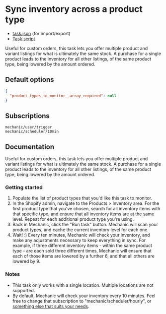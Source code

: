 # Sync inventory across a product type

* [task.json](../../tasks/sync-inventory-across-a-product-type.json) (for import/export)
* [Task script](./script.liquid)

Useful for custom orders, this task lets you offer multiple product and variant listings for what is ultimately the same stock. A purchase for a single product leads to the inventory for all other listings, of the same product type, being lowered by the amount ordered.

## Default options

```json
{
  "product_types_to_monitor__array_required": null
}
```

## Subscriptions

```liquid
mechanic/user/trigger
mechanic/scheduler/10min
```

## Documentation

Useful for custom orders, this task lets you offer multiple product and variant listings for what is ultimately the same stock. A purchase for a single product leads to the inventory for all other listings, of the same product type, being lowered by the amount ordered.

### Getting started

1. Populate the list of product types that you'd like this task to monitor.
2. In the Shopify admin, navigate to the Products > Inventory area. For the first product type that you've chosen, search for all inventory items with that specific type, and ensure that all inventory items are at the same level. Repeat for each additional product type you're using.
3. Back in Mechanic, click the "Run task" button. Mechanic will scan your product types, and cache the current inventory level for each one.
4. Wait! :) Every ten minutes, Mechanic will check your inventory, and make any adjustments necessary to keep everything in sync. For example, if three different inventory items - within the same product type - are each sold three different times, Mechanic will ensure that each of those items are lowered by a further 6, and that all others are lowered by 9.

### Notes

* This task only works with a single location. Multiple locations are not supported.
* By default, Mechanic will check your inventory every 10 minutes. Feel free to change that subscription to "mechanic/scheduler/hourly", or [something else that suits your needs](https://help.usemechanic.com/events/all-event-topics#mechanic).

